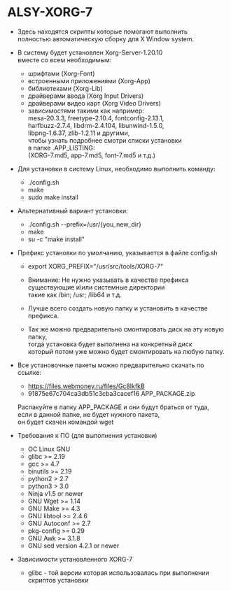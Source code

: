 ﻿# ALSY-XORG-7

* Здесь находятся скрипты которые помогают выполнить  
  полностью автоматическую сборку для X Window system.
  
* В систему будет установлен Xorg-Server-1.20.10   
  вместе со всем необходимым:
    +  шрифтами (Xorg-Font)
    +  встроенными приложениями (Xorg-App)
    +  библиотеками (Xorg-Lib)
    +  драйверами ввода (Xorg Input Drivers)
    +  драйверами видео карт (Xorg Video Drivers)
    +  зависимостями такими как например:  
        mesa-20.3.3, freetype-2.10.4, fontconfig-2.13.1,  
        harfbuzz-2.7.4, libdrm-2.4.104, libunwind-1.5.0,  
        libpng-1.6.37, zlib-1.2.11 и другими,  
        чтобы узнать подробнее смотри списки установки  
        в папке .APP_LISTING:  
        (XORG-7.md5, app-7.md5, font-7.md5 и т.д.)  
       
* Для установки в систему Linux, необходимо выполнить команду:

  +  ./config.sh                              
  +  make         
  +  sudo make install

* Альтернативный вариант установки:

  +  ./config.sh --prefix=/usr/{you_new_dir}
  +  make
  +  su -c "make install"

* Префикс установки по умолчанию, указывается в файле config.sh
  
  +  export XORG_PREFIX="/usr/src/tools/XORG-7"
  
  +  Внимание: Не нужно указывать в качестве префикса  
               существующие и\или системные директории  
               такие как /bin; /usr; /lib64 и т.д. 
  +  Лучше всего создать новую папку и установить в качестве префикса.  
  
  +  Так же можно предварительно смонтировать диск на эту новую папку,  
     тогда установка будет выполнена на конкретный диск  
     который потом уже можно будет смонтировать на любую папку.  
    
* Все установочные пакеты можно предварительно скачать по ссылке:
  
  + https://files.webmoney.ru/files/Gc8IkfkB  
  + 91875e67c704ca3db51c3cba3cacef16  APP_PACKAGE.zip
  
  Распакуйте в папку APP_PACKAGE и они будут браться от туда,  
  если в данной папке, не будет нужного пакета,  
  он будет скачен командой wget  
  
* Требования к ПО (для выполнения установки)
  +  ОС Linux GNU
  +  glibc >= 2.19
  +  gcc >= 4.7
  +  binutils >= 2.19
  +  python2 > 2.7
  +  python3 > 3.0
  +  Ninja v1.5 or newer
  +  GNU Wget >= 1.14
  +  GNU Make >= 4.3
  +  GNU libtool >= 2.4.6
  +  GNU Autoconf >= 2.7
  +  pkg-config >= 0.29
  +  GNU Awk >= 3.1.8
  +  GNU sed version 4.2.1 or newer
 
* Зависимости установленного XORG-7
  +  glibc - той версии которая использовалась при выполнении скриптов установки
